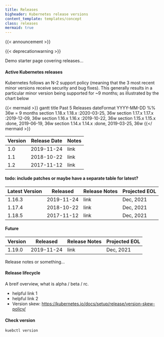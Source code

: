 ```yaml
---
title: Releases
bigheader: Kubernetes release versions
content_template: templates/concept
class: releases
mermaid: true
---
```


{{< announcement >}}

{{< deprecationwarning >}}

Demo starter page covering releases...

#### Active Kubernetes releases

Kubernetes follows an N-2 support policy (meaning that the 3 most recent minor versions receive security and bug fixes). This generally results in a particular minor version being supported for ~9 months; as illustrated by the chart below 

{{< mermaid >}}
gantt
    title            Past 5 Releases
    dateFormat       YYYY-MM-DD
    %% 36w = 9 months
    section 1.18.x
    1.18.x           :2020-03-25, 36w
    section 1.17.x
    1.17.x           :2019-12-09, 36w
    section 1.16.x
    1.16.x           :2019-10-22, 36w
    section 1.15.x
    1.15.x           :done, 2019-06-19, 36w
    section 1.14.x
    1.14.x           :done, 2019-03-25, 36w
{{</ mermaid >}}

| Version | Release Date | Notes |
|---------|--------------|-------|
| 1.0     | 2019-11-24   | link  |
| 1.1     | 2018-10-22   | link  |
| 1.2     | 2017-11-12   | link  |

#### todo: include patches or maybe have a separate table for latest?

| Latest Version | Released   | Release Notes | Projected EOL |
|----------------|------------|---------------|---------------|
| 1.16.3         | 2019-11-24 | link          | Dec, 2021     |
| 1.17.4         | 2018-10-22 | link          | Dec, 2021     |
| 1.18.5         | 2017-11-12 | link          | Dec, 2021     |

#### Future

| Version | Released   | Release Notes | Projected EOL |
|---------|------------|---------------|---------------|
| 1.19.0  | 2019-11-24 | link          | Dec, 2021     |

Release notes or something...

#### Release lifecycle

A breif overview, what is alpha / beta / rc.

- helpful link 1
- helpful link 2
- Version skew: https://kubernetes.io/docs/setup/release/version-skew-policy/

#### Check version

```
kuebctl version
```